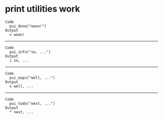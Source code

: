 # print utilities work

    Code
      pui_done("wooo!")
    Output
      v wooo!

---

    Code
      pui_info("so, ...")
    Output
      i so, ...

---

    Code
      pui_oops("well, ...")
    Output
      x well, ...

---

    Code
      pui_todo("next, ...")
    Output
      * next, ...

